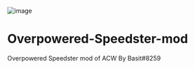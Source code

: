 ![image](https://github.com/Modraxis/Overpowered-Speedster-mod/assets/117416934/33af35dc-dea6-4453-b4b2-f54954932ed7)
# Overpowered-Speedster-mod
Overpowered Speedster mod of ACW By Basit#8259
